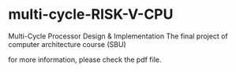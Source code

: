 # multi-cycle-RISK-V-CPU
Multi-Cycle Processor Design &amp; Implementation  The final project of computer architecture course (SBU)

for more information, please check the pdf file. 
